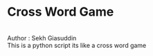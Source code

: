 # Cross Word Game
<br>
Author : Sekh Giasuddin
<br>
This is a python script its like a cross word game 
